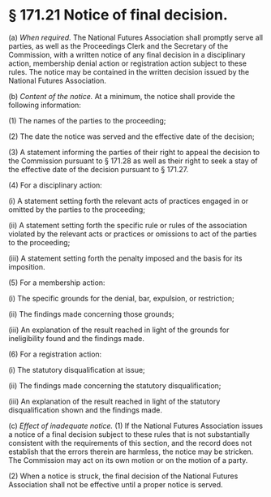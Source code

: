 # § 171.21   Notice of final decision.

(a) *When required.* The National Futures Association shall promptly serve all parties, as well as the Proceedings Clerk and the Secretary of the Commission, with a written notice of any final decision in a disciplinary action, membership denial action or registration action subject to these rules. The notice may be contained in the written decision issued by the National Futures Association.


(b) *Content of the notice.* At a minimum, the notice shall provide the following information:


(1) The names of the parties to the proceeding;


(2) The date the notice was served and the effective date of the decision;


(3) A statement informing the parties of their right to appeal the decision to the Commission pursuant to § 171.28 as well as their right to seek a stay of the effective date of the decision pursuant to § 171.27.


(4) For a disciplinary action:


(i) A statement setting forth the relevant acts of practices engaged in or omitted by the parties to the proceeding;


(ii) A statement setting forth the specific rule or rules of the association violated by the relevant acts or practices or omissions to act of the parties to the proceeding;


(iii) A statement setting forth the penalty imposed and the basis for its imposition.


(5) For a membership action:


(i) The specific grounds for the denial, bar, expulsion, or restriction;


(ii) The findings made concerning those grounds;


(iii) An explanation of the result reached in light of the grounds for ineligibility found and the findings made.


(6) For a registration action:


(i) The statutory disqualification at issue;


(ii) The findings made concerning the statutory disqualification;


(iii) An explanation of the result reached in light of the statutory disqualification shown and the findings made.


(c) *Effect of inadequate notice.* (1) If the National Futures Association issues a notice of a final decision subject to these rules that is not substantially consistent with the requirements of this section, and the record does not establish that the errors therein are harmless, the notice may be stricken. The Commission may act on its own motion or on the motion of a party.


(2) When a notice is struck, the final decision of the National Futures Association shall not be effective until a proper notice is served.




